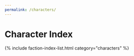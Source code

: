 ```yaml
---
permalink: /characters/
---
```


# Character Index

{% include faction-index-list.html category="characters" %}